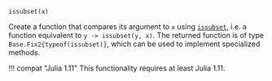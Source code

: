 ```
issubset(x)
```

Create a function that compares its argument to `x` using [`issubset`](@ref), i.e. a function equivalent to `y -> issubset(y, x)`. The returned function is of type `Base.Fix2{typeof(issubset)}`, which can be used to implement specialized methods.

!!! compat "Julia 1.11"
    This functionality requires at least Julia 1.11.

